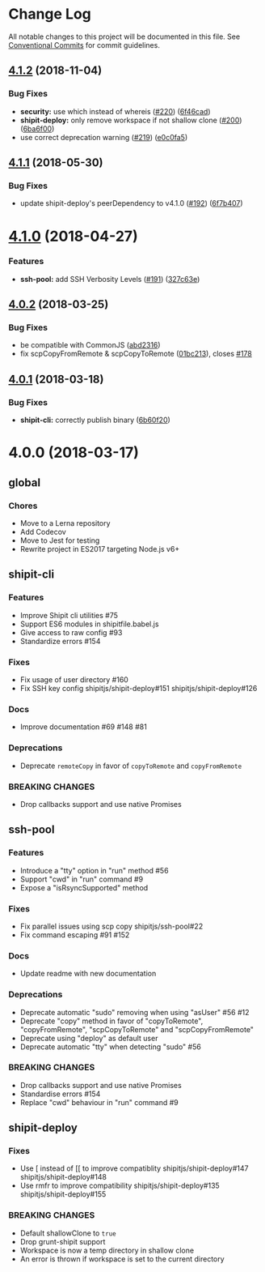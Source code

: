 # Change Log

All notable changes to this project will be documented in this file.
See [Conventional Commits](https://conventionalcommits.org) for commit guidelines.

## [4.1.2](https://github.com/shipitjs/shipit/compare/v4.1.1...v4.1.2) (2018-11-04)


### Bug Fixes

* **security:** use which instead of whereis ([#220](https://github.com/shipitjs/shipit/issues/220)) ([6f46cad](https://github.com/shipitjs/shipit/commit/6f46cad))
* **shipit-deploy:** only remove workspace if not shallow clone ([#200](https://github.com/shipitjs/shipit/issues/200)) ([6ba6f00](https://github.com/shipitjs/shipit/commit/6ba6f00))
* use correct deprecation warning ([#219](https://github.com/shipitjs/shipit/issues/219)) ([e0c0fa5](https://github.com/shipitjs/shipit/commit/e0c0fa5))





<a name="4.1.1"></a>
## [4.1.1](https://github.com/shipitjs/shipit/compare/v4.1.0...v4.1.1) (2018-05-30)


### Bug Fixes

* update shipit-deploy's peerDependency to v4.1.0 ([#192](https://github.com/shipitjs/shipit/issues/192)) ([6f7b407](https://github.com/shipitjs/shipit/commit/6f7b407))




<a name="4.1.0"></a>
# [4.1.0](https://github.com/shipitjs/shipit/compare/v4.0.2...v4.1.0) (2018-04-27)


### Features

* **ssh-pool:** add SSH Verbosity Levels ([#191](https://github.com/shipitjs/shipit/issues/191)) ([327c63e](https://github.com/shipitjs/shipit/commit/327c63e))




<a name="4.0.2"></a>
## [4.0.2](https://github.com/shipitjs/shipit/compare/v4.0.1...v4.0.2) (2018-03-25)


### Bug Fixes

* be compatible with CommonJS ([abd2316](https://github.com/shipitjs/shipit/commit/abd2316))
* fix scpCopyFromRemote & scpCopyToRemote ([01bc213](https://github.com/shipitjs/shipit/commit/01bc213)), closes [#178](https://github.com/shipitjs/shipit/issues/178)




<a name="4.0.1"></a>
## [4.0.1](https://github.com/shipitjs/shipit/compare/v4.0.0...v4.0.1) (2018-03-18)


### Bug Fixes

* **shipit-cli:** correctly publish binary ([6b60f20](https://github.com/shipitjs/shipit/commit/6b60f20))




<a name="4.0.0"></a>

# 4.0.0 (2018-03-17)

## global

### Chores

* Move to a Lerna repository
* Add Codecov
* Move to Jest for testing
* Rewrite project in ES2017 targeting Node.js v6+

## shipit-cli

### Features

* Improve Shipit cli utilities #75
* Support ES6 modules in shipitfile.babel.js
* Give access to raw config #93
* Standardize errors #154

### Fixes

* Fix usage of user directory #160
* Fix SSH key config shipitjs/shipit-deploy#151 shipitjs/shipit-deploy#126

### Docs

* Improve documentation #69 #148 #81

### Deprecations

* Deprecate `remoteCopy` in favor of `copyToRemote` and `copyFromRemote`

### BREAKING CHANGES

* Drop callbacks support and use native Promises

## ssh-pool

### Features

* Introduce a "tty" option in "run" method #56
* Support "cwd" in "run" command #9
* Expose a "isRsyncSupported" method

### Fixes

* Fix parallel issues using scp copy shipitjs/ssh-pool#22
* Fix command escaping #91 #152

### Docs

* Update readme with new documentation

### Deprecations

* Deprecate automatic "sudo" removing when using "asUser" #56 #12
* Deprecate "copy" method in favor of "copyToRemote", "copyFromRemote", "scpCopyToRemote" and "scpCopyFromRemote"
* Deprecate using "deploy" as default user
* Deprecate automatic "tty" when detecting "sudo" #56

### BREAKING CHANGES

* Drop callbacks support and use native Promises
* Standardise errors #154
* Replace "cwd" behaviour in "run" command #9

## shipit-deploy

### Fixes

* Use [ instead of [[ to improve compatiblity shipitjs/shipit-deploy#147 shipitjs/shipit-deploy#148
* Use rmfr to improve compatibility shipitjs/shipit-deploy#135 shipitjs/shipit-deploy#155

### BREAKING CHANGES

* Default shallowClone to `true`
* Drop grunt-shipit support
* Workspace is now a temp directory in shallow clone
* An error is thrown if workspace is set to the current directory
